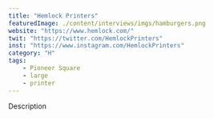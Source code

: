 ```yaml
---
title: "Hemlock Printers"
featuredImage: ./content/interviews/imgs/hamburgers.png
website: "https://www.hemlock.com/"
twit: "https://twitter.com/HemlockPrinters"
inst: "https://www.instagram.com/HemlockPrinters"
category: "H"
tags:
    - Pioneer Square
    - large
    - printer
---
```


Description
